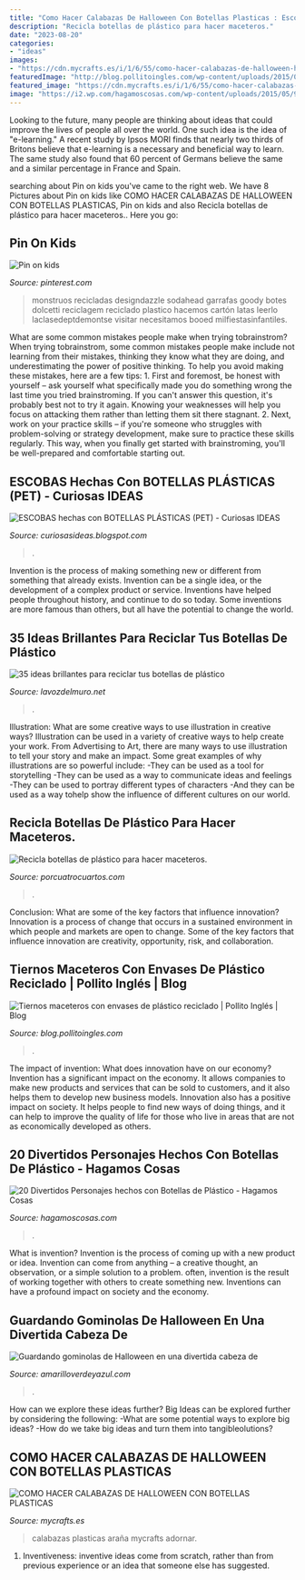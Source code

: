```yaml
---
title: "Como Hacer Calabazas De Halloween Con Botellas Plasticas : Escobas Hechas Con Botellas Plásticas (pet)"
description: "Recicla botellas de plástico para hacer maceteros."
date: "2023-08-20"
categories:
- "ideas"
images:
- "https://cdn.mycrafts.es/i/1/6/55/como-hacer-calabazas-de-halloween-hgnq-o.jpg"
featuredImage: "http://blog.pollitoingles.com/wp-content/uploads/2015/06/BotellaEnvase3.jpg"
featured_image: "https://cdn.mycrafts.es/i/1/6/55/como-hacer-calabazas-de-halloween-hgnq-o.jpg"
image: "https://i2.wp.com/hagamoscosas.com/wp-content/uploads/2015/05/931168_523340141055472_1008393506_n.jpg?resize=640%2C480"
---
```



Looking to the future, many people are thinking about ideas that could improve the lives of people all over the world. One such idea is the idea of "e-learning." A recent study by Ipsos MORI finds that nearly two thirds of Britons believe that e-learning is a necessary and beneficial way to learn. The same study also found that 60 percent of Germans believe the same and a similar percentage in France and Spain. 

	

		
searching about Pin on kids you've came to the right web. We have 8 Pictures about Pin on kids like COMO HACER CALABAZAS DE HALLOWEEN CON BOTELLAS PLASTICAS, Pin on kids and also Recicla botellas de plástico para hacer maceteros.. Here you go:
		
    
## Pin On Kids

<img loading=lazy src="https://i.pinimg.com/originals/75/5b/a0/755ba0b0eea5bd32984b2682bf16cf88.jpg" onerror="this.onerror=null;this.src='https://tse4.mm.bing.net/th?id=OIP.2MyL6eOXwp5SES_ubDZu-QHaLH&amp;pid=15.1';" alt="Pin on kids">

_Source: pinterest.com_

>monstruos recicladas designdazzle sodahead garrafas goody botes dolcetti reciclagem reciclado plastico hacemos cartón latas leerlo laclasedeptdemontse visitar necesitamos booed milfiestasinfantiles. 

	

What are some common mistakes people make when trying tobrainstrom?
When trying tobrainstrom, some common mistakes people make include not learning from their mistakes, thinking they know what they are doing, and underestimating the power of positive thinking. To help you avoid making these mistakes, here are a few tips: 1. First and foremost, be honest with yourself – ask yourself what specifically made you do something wrong the last time you tried brainstroming. If you can't answer this question, it's probably best not to try it again. Knowing your weaknesses will help you focus on attacking them rather than letting them sit there stagnant. 2. Next, work on your practice skills – if you're someone who struggles with problem-solving or strategy development, make sure to practice these skills regularly. This way, when you finally get started with brainstroming, you'll be well-prepared and comfortable starting out. 
    
## ESCOBAS Hechas Con BOTELLAS PLÁSTICAS (PET) - Curiosas IDEAS

<img loading=lazy src="http://3.bp.blogspot.com/-rLEBKan4xZY/UxYjBBNy9rI/AAAAAAAAXUY/Dbbz0QuilDQ/s1600/Escobas+con+botellas+plasticas+PET+3.jpg" onerror="this.onerror=null;this.src='https://tse3.mm.bing.net/th?id=OIP.Zo9TtfehC1JlqzBbAOLZKQHaOe&amp;pid=15.1';" alt="ESCOBAS hechas con BOTELLAS PLÁSTICAS (PET) - Curiosas IDEAS">

_Source: curiosasideas.blogspot.com_

>. 

	

Invention is the process of making something new or different from something that already exists. Invention can be a single idea, or the development of a complex product or service. Inventions have helped people throughout history, and continue to do so today. Some inventions are more famous than others, but all have the potential to change the world.

    
## 35 Ideas Brillantes Para Reciclar Tus Botellas De Plástico

<img loading=lazy src="https://lavozdelmuro.net/wp-content/uploads/2017/04/hacks_botellas_2.png" onerror="this.onerror=null;this.src='https://tse1.mm.bing.net/th?id=OIP.AEqV7eqlz80DjPfsQEn36gHaEG&amp;pid=15.1';" alt="35 ideas brillantes para reciclar tus botellas de plástico">

_Source: lavozdelmuro.net_

>. 

	

Illustration: What are some creative ways to use illustration in creative ways?
Illustration can be used in a variety of creative ways to help create your work. From Advertising to Art, there are many ways to use illustration to tell your story and make an impact. Some great examples of why illustrations are so powerful include: 
-They can be used as a tool for storytelling 
-They can be used as a way to communicate ideas and feelings 
-They can be used to portray different types of characters 
-And they can be used as a way tohelp show the influence of different cultures on our world.

    
## Recicla Botellas De Plástico Para Hacer Maceteros.

<img loading=lazy src="https://i0.wp.com/www.porcuatrocuartos.com/wp-content/uploads/2014/01/Maceteros-con-botellas-de-plastico.jpg?fit=714%2C245&amp;ssl=1" onerror="this.onerror=null;this.src='https://tse3.mm.bing.net/th?id=OIP.COtrC5dnEVKXFy4Mg_kb3gHaCi&amp;pid=15.1';" alt="Recicla botellas de plástico para hacer maceteros.">

_Source: porcuatrocuartos.com_

>. 

	

Conclusion: What are some of the key factors that influence innovation?
Innovation is a process of change that occurs in a sustained environment in which people and markets are open to change. Some of the key factors that influence innovation are creativity, opportunity, risk, and collaboration.

    
## Tiernos Maceteros Con Envases De Plástico Reciclado | Pollito Inglés | Blog

<img loading=lazy src="http://blog.pollitoingles.com/wp-content/uploads/2015/06/BotellaEnvase3.jpg" onerror="this.onerror=null;this.src='https://tse3.mm.bing.net/th?id=OIP.yprn8wBY1EHQAQCTZpK3AAFIC-&amp;pid=15.1';" alt="Tiernos maceteros con envases de plástico reciclado | Pollito Inglés | Blog">

_Source: blog.pollitoingles.com_

>. 

	

The impact of invention: What does innovation have on our economy?
Invention has a significant impact on the economy. It allows companies to make new products and services that can be sold to customers, and it also helps them to develop new business models. Innovation also has a positive impact on society. It helps people to find new ways of doing things, and it can help to improve the quality of life for those who live in areas that are not as economically developed as others.

    
## 20 Divertidos Personajes Hechos Con Botellas De Plástico - Hagamos Cosas

<img loading=lazy src="https://i2.wp.com/hagamoscosas.com/wp-content/uploads/2015/05/931168_523340141055472_1008393506_n.jpg?resize=640%2C480" onerror="this.onerror=null;this.src='https://tse2.mm.bing.net/th?id=OIP.MTq_hzhGkEkj0OilSvhh_AHaFj&amp;pid=15.1';" alt="20 Divertidos Personajes hechos con Botellas de Plástico - Hagamos Cosas">

_Source: hagamoscosas.com_

>. 

	

What is invention?
Invention is the process of coming up with a new product or idea. Invention can come from anything – a creative thought, an observation, or a simple solution to a problem. often, invention is the result of working together with others to create something new. Inventions can have a profound impact on society and the economy.

    
## Guardando Gominolas De Halloween En Una Divertida Cabeza De

<img loading=lazy src="https://www.amarilloverdeyazul.com/wp-content/uploads/2016/10/recipiente_frankenstein.png" onerror="this.onerror=null;this.src='https://tse2.mm.bing.net/th?id=OIP.kc1HU2GObEYHt_zVVo-8CQHaGq&amp;pid=15.1';" alt="Guardando gominolas de Halloween en una divertida cabeza de">

_Source: amarilloverdeyazul.com_

>. 

	

How can we explore these ideas further?
Big Ideas can be explored further by considering the following: 
-What are some potential ways to explore big ideas? 
-How do we take big ideas and turn them into tangibleolutions?

    
## COMO HACER CALABAZAS DE HALLOWEEN CON BOTELLAS PLASTICAS

<img loading=lazy src="https://cdn.mycrafts.es/i/1/6/55/como-hacer-calabazas-de-halloween-hgnq-o.jpg" onerror="this.onerror=null;this.src='https://tse2.mm.bing.net/th?id=OIP.6DlzpkO6mAXfn30ttsqiSgHaFj&amp;pid=15.1';" alt="COMO HACER CALABAZAS DE HALLOWEEN CON BOTELLAS PLASTICAS">

_Source: mycrafts.es_

>calabazas plasticas araña mycrafts adornar. 

	

1. Inventiveness: inventive ideas come from scratch, rather than from previous experience or an idea that someone else has suggested.

